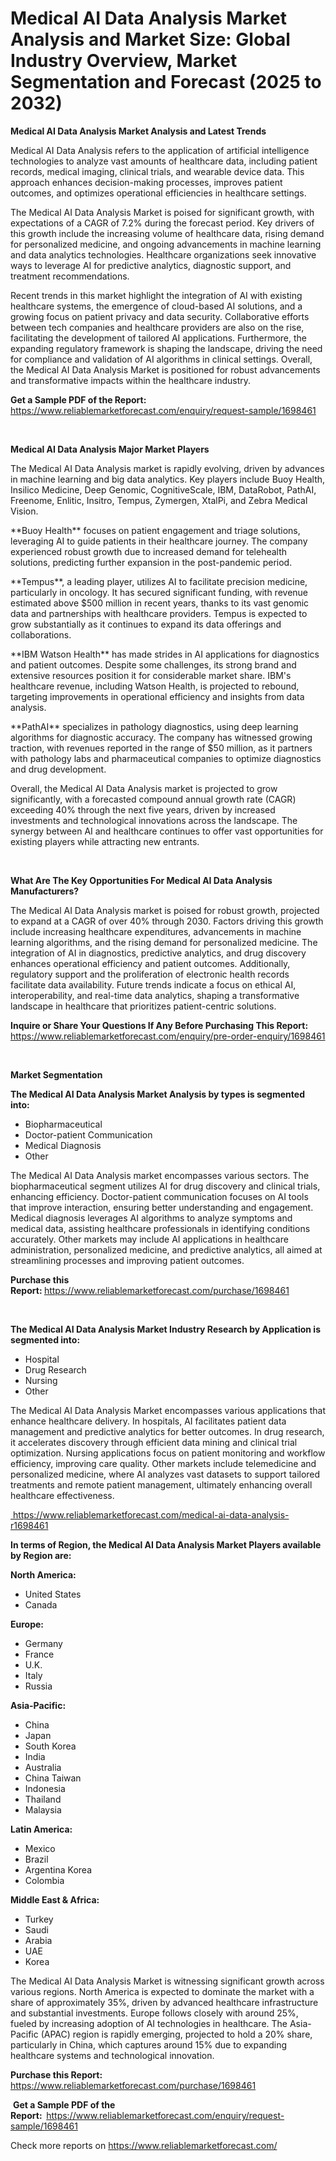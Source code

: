 <p><h1>Medical AI Data Analysis Market Analysis and Market Size: Global Industry Overview, Market Segmentation and Forecast (2025 to 2032)</h1></p><p><strong>Medical AI Data Analysis Market Analysis and Latest Trends</strong></p>
<p><p>Medical AI Data Analysis refers to the application of artificial intelligence technologies to analyze vast amounts of healthcare data, including patient records, medical imaging, clinical trials, and wearable device data. This approach enhances decision-making processes, improves patient outcomes, and optimizes operational efficiencies in healthcare settings.</p><p>The Medical AI Data Analysis Market is poised for significant growth, with expectations of a CAGR of 7.2% during the forecast period. Key drivers of this growth include the increasing volume of healthcare data, rising demand for personalized medicine, and ongoing advancements in machine learning and data analytics technologies. Healthcare organizations seek innovative ways to leverage AI for predictive analytics, diagnostic support, and treatment recommendations.</p><p>Recent trends in this market highlight the integration of AI with existing healthcare systems, the emergence of cloud-based AI solutions, and a growing focus on patient privacy and data security. Collaborative efforts between tech companies and healthcare providers are also on the rise, facilitating the development of tailored AI applications. Furthermore, the expanding regulatory framework is shaping the landscape, driving the need for compliance and validation of AI algorithms in clinical settings. Overall, the Medical AI Data Analysis Market is positioned for robust advancements and transformative impacts within the healthcare industry.</p></p>
<p><strong>Get a Sample PDF of the Report:&nbsp;</strong> <a href="https://www.reliablemarketforecast.com/enquiry/request-sample/1698461?utm_campaign=1080&utm_medium=2&utm_source=Github&utm_content=ia&utm_term=09012025&utm_id=medical-ai-data-analysis">https://www.reliablemarketforecast.com/enquiry/request-sample/1698461</a></p>
<p>&nbsp;</p>
<p><strong>Medical AI Data Analysis Major Market Players</strong></p>
<p><p>The Medical AI Data Analysis market is rapidly evolving, driven by advances in machine learning and big data analytics. Key players include Buoy Health, Insilico Medicine, Deep Genomic, CognitiveScale, IBM, DataRobot, PathAI, Freenome, Enlitic, Insitro, Tempus, Zymergen, XtalPi, and Zebra Medical Vision.</p><p>**Buoy Health** focuses on patient engagement and triage solutions, leveraging AI to guide patients in their healthcare journey. The company experienced robust growth due to increased demand for telehealth solutions, predicting further expansion in the post-pandemic period.</p><p>**Tempus**, a leading player, utilizes AI to facilitate precision medicine, particularly in oncology. It has secured significant funding, with revenue estimated above $500 million in recent years, thanks to its vast genomic data and partnerships with healthcare providers. Tempus is expected to grow substantially as it continues to expand its data offerings and collaborations.</p><p>**IBM Watson Health** has made strides in AI applications for diagnostics and patient outcomes. Despite some challenges, its strong brand and extensive resources position it for considerable market share. IBM's healthcare revenue, including Watson Health, is projected to rebound, targeting improvements in operational efficiency and insights from data analysis.</p><p>**PathAI** specializes in pathology diagnostics, using deep learning algorithms for diagnostic accuracy. The company has witnessed growing traction, with revenues reported in the range of $50 million, as it partners with pathology labs and pharmaceutical companies to optimize diagnostics and drug development.</p><p>Overall, the Medical AI Data Analysis market is projected to grow significantly, with a forecasted compound annual growth rate (CAGR) exceeding 40% through the next five years, driven by increased investments and technological innovations across the landscape. The synergy between AI and healthcare continues to offer vast opportunities for existing players while attracting new entrants.</p></p>
<p>&nbsp;</p>
<p><strong>What Are The Key Opportunities For Medical AI Data Analysis Manufacturers?</strong></p>
<p><p>The Medical AI Data Analysis market is poised for robust growth, projected to expand at a CAGR of over 40% through 2030. Factors driving this growth include increasing healthcare expenditures, advancements in machine learning algorithms, and the rising demand for personalized medicine. The integration of AI in diagnostics, predictive analytics, and drug discovery enhances operational efficiency and patient outcomes. Additionally, regulatory support and the proliferation of electronic health records facilitate data availability. Future trends indicate a focus on ethical AI, interoperability, and real-time data analytics, shaping a transformative landscape in healthcare that prioritizes patient-centric solutions.</p></p>
<p><strong>Inquire or Share Your Questions If Any Before Purchasing This Report:</strong> <a href="https://www.reliablemarketforecast.com/enquiry/pre-order-enquiry/1698461?utm_campaign=1080&utm_medium=2&utm_source=Github&utm_content=ia&utm_term=09012025&utm_id=medical-ai-data-analysis">https://www.reliablemarketforecast.com/enquiry/pre-order-enquiry/1698461</a></p>
<p>&nbsp;</p>
<p><strong>Market Segmentation</strong></p>
<p><strong>The Medical AI Data Analysis Market Analysis by types is segmented into:</strong></p>
<p><ul><li>Biopharmaceutical</li><li>Doctor-patient Communication</li><li>Medical Diagnosis</li><li>Other</li></ul></p>
<p><p>The Medical AI Data Analysis market encompasses various sectors. The biopharmaceutical segment utilizes AI for drug discovery and clinical trials, enhancing efficiency. Doctor-patient communication focuses on AI tools that improve interaction, ensuring better understanding and engagement. Medical diagnosis leverages AI algorithms to analyze symptoms and medical data, assisting healthcare professionals in identifying conditions accurately. Other markets may include AI applications in healthcare administration, personalized medicine, and predictive analytics, all aimed at streamlining processes and improving patient outcomes.</p></p>
<p><strong>Purchase this Report:&nbsp;</strong><a href="https://www.reliablemarketforecast.com/purchase/1698461?utm_campaign=1080&utm_medium=2&utm_source=Github&utm_content=ia&utm_term=09012025&utm_id=medical-ai-data-analysis">https://www.reliablemarketforecast.com/purchase/1698461</a></p>
<p>&nbsp;</p>
<p><strong>The Medical AI Data Analysis Market Industry Research by Application is segmented into:</strong></p>
<p><ul><li>Hospital</li><li>Drug Research</li><li>Nursing</li><li>Other</li></ul></p>
<p><p>The Medical AI Data Analysis Market encompasses various applications that enhance healthcare delivery. In hospitals, AI facilitates patient data management and predictive analytics for better outcomes. In drug research, it accelerates discovery through efficient data mining and clinical trial optimization. Nursing applications focus on patient monitoring and workflow efficiency, improving care quality. Other markets include telemedicine and personalized medicine, where AI analyzes vast datasets to support tailored treatments and remote patient management, ultimately enhancing overall healthcare effectiveness.</p></p>
<p><a href="https://www.reliablemarketforecast.com/medical-ai-data-analysis-r1698461?utm_campaign=1080&utm_medium=2&utm_source=Github&utm_content=ia&utm_term=09012025&utm_id=medical-ai-data-analysis">&nbsp;https://www.reliablemarketforecast.com/medical-ai-data-analysis-r1698461</a></p>
<p><strong>In terms of Region, the Medical AI Data Analysis Market Players available by Region are:</strong></p>
<p>
    <p> <strong> North America: </strong>
        <ul>
            <li>United States</li>
            <li>Canada</li>
        </ul>
        </p> 
    <p> <strong> Europe: </strong>
        <ul>
            <li>Germany</li>
            <li>France</li>
            <li>U.K.</li>
            <li>Italy</li>
            <li>Russia</li>
        </ul>
        </p> 
    <p> <strong> Asia-Pacific: </strong>
        <ul>
            <li>China</li>
            <li>Japan</li>
            <li>South Korea</li>
            <li>India</li>
            <li>Australia</li>
            <li>China Taiwan</li>
            <li>Indonesia</li>
            <li>Thailand</li>
            <li>Malaysia</li>
        </ul>
        </p> 
    <p> <strong> Latin America: </strong>
        <ul>
            <li>Mexico</li>
            <li>Brazil</li>
            <li>Argentina Korea</li>
            <li>Colombia</li>
        </ul>
        </p> 
    <p> <strong> Middle East & Africa: </strong>
        <ul>
            <li>Turkey</li>
            <li>Saudi</li>
            <li>Arabia</li>
            <li>UAE</li>
            <li>Korea</li>
        </ul>
    </p>
    </p>
<p><p>The Medical AI Data Analysis Market is witnessing significant growth across various regions. North America is expected to dominate the market with a share of approximately 35%, driven by advanced healthcare infrastructure and substantial investments. Europe follows closely with around 25%, fueled by increasing adoption of AI technologies in healthcare. The Asia-Pacific (APAC) region is rapidly emerging, projected to hold a 20% share, particularly in China, which captures around 15% due to expanding healthcare systems and technological innovation.</p></p>
<p><strong>Purchase this Report: </strong><a href="https://www.reliablemarketforecast.com/purchase/1698461?utm_campaign=1080&utm_medium=2&utm_source=Github&utm_content=ia&utm_term=09012025&utm_id=medical-ai-data-analysis">https://www.reliablemarketforecast.com/purchase/1698461</a></p>
<p>&nbsp;<strong>Get a Sample PDF of the Report:&nbsp;&nbsp;</strong><a href="https://www.reliablemarketforecast.com/enquiry/request-sample/1698461?utm_campaign=1080&utm_medium=2&utm_source=Github&utm_content=ia&utm_term=09012025&utm_id=medical-ai-data-analysis">https://www.reliablemarketforecast.com/enquiry/request-sample/1698461</a></p>
<p><strong></strong></p>
<p>Check more reports on <a href="https://www.reliablemarketforecast.com/?utm_campaign=1080&utm_medium=2&utm_source=Github&utm_content=ia&utm_term=09012025&utm_id=medical-ai-data-analysis">https://www.reliablemarketforecast.com/</a></p>